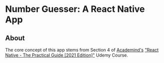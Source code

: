 # Number Guesser: A React Native App
## About
The core concept of this app stems from Section 4 of [Academind's](https://github.com/academind) ["React Native - The Practical Guide [2021 Edition]"](https://www.udemy.com/course/react-native-the-practical-guide) Udemy Course.
